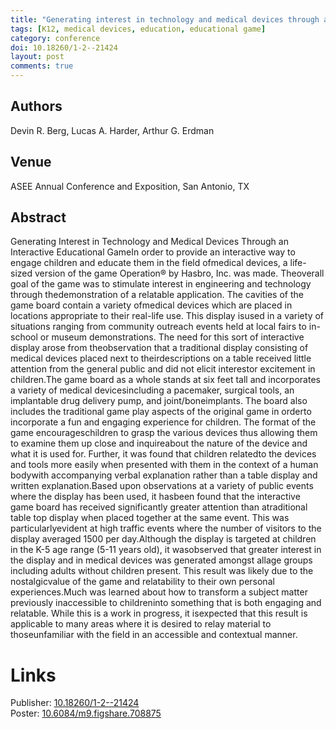 ```yaml
---
title: "Generating interest in technology and medical devices through an interactive educational game"
tags: [K12, medical devices, education, educational game]
category: conference
doi: 10.18260/1-2--21424
layout: post
comments: true
---
```


## Authors
Devin R. Berg, Lucas A. Harder, Arthur G. Erdman

## Venue
ASEE Annual Conference and Exposition, San Antonio, TX

## Abstract

Generating Interest in Technology and Medical Devices Through an Interactive Educational GameIn order to provide an interactive way to engage children and educate them in the field ofmedical devices, a life-sized version of the game Operation® by Hasbro, Inc. was made. Theoverall goal of the game was to stimulate interest in engineering and technology through thedemonstration of a relatable application. The cavities of the game board contain a variety ofmedical devices which are placed in locations appropriate to their real-life use. This display isused in a variety of situations ranging from community outreach events held at local fairs to in-school or museum demonstrations. The need for this sort of interactive display arose from theobservation that a traditional display consisting of medical devices placed next to theirdescriptions on a table received little attention from the general public and did not elicit interestor excitement in children.The game board as a whole stands at six feet tall and incorporates a variety of medical devicesincluding a pacemaker, surgical tools, an implantable drug delivery pump, and joint/boneimplants. The board also includes the traditional game play aspects of the original game in orderto incorporate a fun and engaging experience for children. The format of the game encourageschildren to grasp the various devices thus allowing them to examine them up close and inquireabout the nature of the device and what it is used for. Further, it was found that children relatedto the devices and tools more easily when presented with them in the context of a human bodywith accompanying verbal explanation rather than a table display and written explanation.Based upon observations at a variety of public events where the display has been used, it hasbeen found that the interactive game board has received significantly greater attention than atraditional table top display when placed together at the same event. This was particularlyevident at high traffic events where the number of visitors to the display averaged 1500 per day.Although the display is targeted at children in the K-5 age range (5-11 years old), it wasobserved that greater interest in the display and in medical devices was generated amongst allage groups including adults without children present. This result was likely due to the nostalgicvalue of the game and relatability to their own personal experiences.Much was learned about how to transform a subject matter previously inaccessible to childreninto something that is both engaging and relatable. While this is a work in progress, it isexpected that this result is applicable to many areas where it is desired to relay material to thoseunfamiliar with the field in an accessible and contextual manner.

# Links
Publisher: [10.18260/1-2--21424](https://doi.org/10.18260/1-2--21424)  
Poster: [10.6084/m9.figshare.708875](https://doi.org/10.6084/m9.figshare.708875)